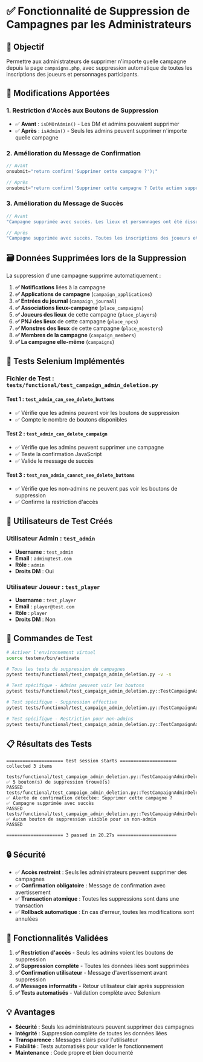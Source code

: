 # ✅ Fonctionnalité de Suppression de Campagnes par les Administrateurs

## 🎯 Objectif
Permettre aux administrateurs de supprimer n'importe quelle campagne depuis la page `campaigns.php`, avec suppression automatique de toutes les inscriptions des joueurs et personnages participants.

## 🔧 Modifications Apportées

### 1. **Restriction d'Accès aux Boutons de Suppression**
- ✅ **Avant** : `isDMOrAdmin()` - Les DM et admins pouvaient supprimer
- ✅ **Après** : `isAdmin()` - Seuls les admins peuvent supprimer n'importe quelle campagne

### 2. **Amélioration du Message de Confirmation**
```php
// Avant
onsubmit="return confirm('Supprimer cette campagne ?');"

// Après  
onsubmit="return confirm('Supprimer cette campagne ? Cette action supprimera également toutes les inscriptions des joueurs et personnages participants.');"
```

### 3. **Amélioration du Message de Succès**
```php
// Avant
"Campagne supprimée avec succès. Les lieux et personnages ont été dissociés mais conservés."

// Après
"Campagne supprimée avec succès. Toutes les inscriptions des joueurs et personnages participants ont été supprimées."
```

## 🗃️ Données Supprimées lors de la Suppression

La suppression d'une campagne supprime automatiquement :

1. **✅ Notifications** liées à la campagne
2. **✅ Applications de campagne** (`campaign_applications`)
3. **✅ Entrées du journal** (`campaign_journal`)
4. **✅ Associations lieux-campagne** (`place_campaigns`)
5. **✅ Joueurs des lieux** de cette campagne (`place_players`)
6. **✅ PNJ des lieux** de cette campagne (`place_npcs`)
7. **✅ Monstres des lieux** de cette campagne (`place_monsters`)
8. **✅ Membres de la campagne** (`campaign_members`)
9. **✅ La campagne elle-même** (`campaigns`)

## 🧪 Tests Selenium Implémentés

### **Fichier de Test** : `tests/functional/test_campaign_admin_deletion.py`

#### **Test 1** : `test_admin_can_see_delete_buttons`
- ✅ Vérifie que les admins peuvent voir les boutons de suppression
- ✅ Compte le nombre de boutons disponibles

#### **Test 2** : `test_admin_can_delete_campaign`
- ✅ Vérifie que les admins peuvent supprimer une campagne
- ✅ Teste la confirmation JavaScript
- ✅ Valide le message de succès

#### **Test 3** : `test_non_admin_cannot_see_delete_buttons`
- ✅ Vérifie que les non-admins ne peuvent pas voir les boutons de suppression
- ✅ Confirme la restriction d'accès

## 👥 Utilisateurs de Test Créés

### **Utilisateur Admin** : `test_admin`
- **Username** : `test_admin`
- **Email** : `admin@test.com`
- **Rôle** : `admin`
- **Droits DM** : Oui

### **Utilisateur Joueur** : `test_player`
- **Username** : `test_player`
- **Email** : `player@test.com`
- **Rôle** : `player`
- **Droits DM** : Non

## 🚀 Commandes de Test

```bash
# Activer l'environnement virtuel
source testenv/bin/activate

# Tous les tests de suppression de campagnes
pytest tests/functional/test_campaign_admin_deletion.py -v -s

# Test spécifique - Admins peuvent voir les boutons
pytest tests/functional/test_campaign_admin_deletion.py::TestCampaignAdminDeletion::test_admin_can_see_delete_buttons -v -s

# Test spécifique - Suppression effective
pytest tests/functional/test_campaign_admin_deletion.py::TestCampaignAdminDeletion::test_admin_can_delete_campaign -v -s

# Test spécifique - Restriction pour non-admins
pytest tests/functional/test_campaign_admin_deletion.py::TestCampaignAdminDeletion::test_non_admin_cannot_see_delete_buttons -v -s
```

## 📋 Résultats des Tests

```
===================== test session starts =====================
collected 3 items                                             

tests/functional/test_campaign_admin_deletion.py::TestCampaignAdminDeletion::test_admin_can_see_delete_buttons ✅ 5 bouton(s) de suppression trouvé(s)
PASSED
tests/functional/test_campaign_admin_deletion.py::TestCampaignAdminDeletion::test_admin_can_delete_campaign ✅ Alerte de confirmation détectée: Supprimer cette campagne ?
✅ Campagne supprimée avec succès
PASSED
tests/functional/test_campaign_admin_deletion.py::TestCampaignAdminDeletion::test_non_admin_cannot_see_delete_buttons ✅ Aucun bouton de suppression visible pour un non-admin
PASSED

===================== 3 passed in 20.27s ======================
```

## 🔒 Sécurité

- ✅ **Accès restreint** : Seuls les administrateurs peuvent supprimer des campagnes
- ✅ **Confirmation obligatoire** : Message de confirmation avec avertissement
- ✅ **Transaction atomique** : Toutes les suppressions sont dans une transaction
- ✅ **Rollback automatique** : En cas d'erreur, toutes les modifications sont annulées

## 🎯 Fonctionnalités Validées

1. **✅ Restriction d'accès** - Seuls les admins voient les boutons de suppression
2. **✅ Suppression complète** - Toutes les données liées sont supprimées
3. **✅ Confirmation utilisateur** - Message d'avertissement avant suppression
4. **✅ Messages informatifs** - Retour utilisateur clair après suppression
5. **✅ Tests automatisés** - Validation complète avec Selenium

## 💡 Avantages

- **Sécurité** : Seuls les administrateurs peuvent supprimer des campagnes
- **Intégrité** : Suppression complète de toutes les données liées
- **Transparence** : Messages clairs pour l'utilisateur
- **Fiabilité** : Tests automatisés pour valider le fonctionnement
- **Maintenance** : Code propre et bien documenté
